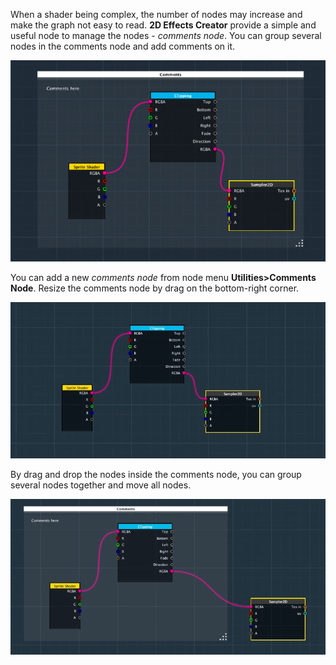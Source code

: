 When a shader being complex, the number of nodes may increase and make the graph not easy to read. **2D Effects Creator** provide a simple and useful node to manage the nodes - _comments node_. You can group several nodes in the comments node and add comments on it.

![](images/commentsnode_1.png)

You can add a new _comments node_ from node menu **Utilities>Comments Node**.  Resize the comments node by drag on the bottom-right corner.

![](images/commentsnode_2.gif)

By drag and drop the nodes inside the comments node, you can group several nodes together and move all nodes.

![](images/commentsnode_3.gif)
